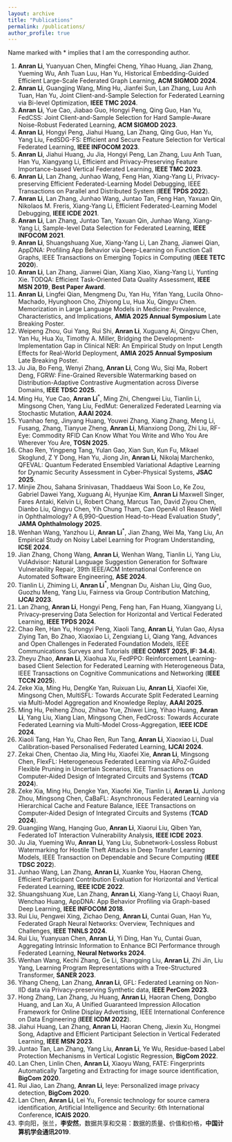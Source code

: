 ```yaml
---
layout: archive
title: "Publications"
permalink: /publications/
author_profile: true
---
```


Name marked with * implies that I am the corresponding author.

1. **Anran Li**, Yuanyuan Chen, Mingfei Cheng, Yihao Huang, Jian Zhang, Yueming Wu, Anh Tuan Luu, Han Yu, Historical Embedding-Guided Efficient Large-Scale Federated Graph Learning, **ACM SIGMOD 2024**. 
2. **Anran Li**, Guangjing Wang, Ming Hu, Jianfei Sun, Lan Zhang, Luu Anh Tuan, Han Yu, Joint Client-and-Sample Selection for Federated Learning via Bi-level Optimization, **IEEE TMC 2024**. 
3. **Anran Li**, Yue Cao, Jiabao Guo, Hongyi Peng, Qing Guo, Han Yu, FedCSS: Joint Client-and-Sample Selection for Hard Sample-Aware Noise-Robust Federated Learning, **ACM SIGMOD 2023**. 
4. **Anran Li**, Hongyi Peng, Jiahui Huang, Lan Zhang, Qing Guo, Han Yu, Yang Liu, FedSDG-FS: Efficient and Secure Feature Selection for Vertical Federated Learning, **IEEE INFOCOM 2023**.
5. **Anran Li**, Jiahui Huang, Ju Jia, Hongyi Peng, Lan Zhang, Luu Anh Tuan, Han Yu, Xiangyang Li, Efficient and Privacy-Preserving Feature Importance-based Vertical Federated Learning, **IEEE TMC 2023**.
6. **Anran Li**, Lan Zhang, Junhao Wang, Feng Han, Xiang-Yang Li, Privacy-preserving Efficient Federated-Learning Model Debugging, IEEE Transactions on Parallel and Distributed System (**IEEE TPDS 2022**).
7. **Anran Li**, Lan Zhang, Junhao Wang, Juntao Tan, Feng Han, Yaxuan Qin, Nikolaos M. Freris, Xiang-Yang Li, Efficient Federated-Learning Model Debugging, **IEEE ICDE 2021**.
8. **Anran Li**, Lan Zhang, Juntao Tan, Yaxuan Qin, Junhao Wang, Xiang-Yang Li, Sample-level Data Selection for Federated Learning, **IEEE INFOCOM 2021**.
9. **Anran Li**, Shuangshuang Xue, Xiang-Yang Li, Lan Zhang, Jianwei Qian, AppDNA: Profiling App Behavior via Deep-Learning on Function Call Graphs, IEEE Transactions on Emerging Topics in Computing (**IEEE TETC 2020**).
10. **Anran Li**, Lan Zhang, Jianwei Qian, Xiang Xiao, Xiang-Yang Li, Yunting Xie. TODQA: Efficient Task-Oriented Data Quality Assessment, **IEEE MSN 2019**, **Best Paper Award**.
11. **Anran Li**, Lingfei Qian, Mengmeng Du, Yan Hu, Yifan Yang, Lucila Ohno-Machado, Hyunghoon Cho, Zhiyong Lu, Hua Xu, Qingyu Chen. Memorization in Large Language Models in Medicine: Prevalence, Characteristics, and Implications, **AMIA 2025 Annual Symposium** Late Breaking Poster.
12. Weipeng Zhou, Gui Yang, Rui Shi, **Anran Li**, Xuguang Ai, Qingyu Chen, Yan Hu, Hua Xu, Timothy A. Miller, Bridging the Development-Implementation Gap in Clinical NER: An Empirical Study on Input Length Effects for Real-World Deployment, **AMIA 2025 Annual Symposium** Late Breaking Poster.
13. Ju Jia, Bo Feng, Wenyi Zhang, **Anran Li**, Cong Wu, Siqi Ma, Robert Deng, FGRW: Fine-Grained Reversible Watermarking based on Distribution-Adaptive Contrastive Augmentation across Diverse Domains, **IEEE TDSC 2025**. 
14. Ming Hu, Yue Cao, **Anran Li**$^*$, Ming Zhi, Chengwei Liu, Tianlin Li, Mingsong Chen, Yang Liu, FedMut: Generalized Federated Learning via Stochastic Mutation, **AAAI 2024**.
15. Yuanhao feng, Jinyang Huang, Youwei Zhang, Xiang Zhang, Meng Li, Fusang, Zhang, Tianyue Zheng, **Anran Li**, Mianxiong Dong, Zhi Liu, RF-Eye: Commodity RFID Can Know What You Write and Who You Are Wherever You Are, **TOSN 2025**. 
16. Chao Ren, Yingpeng Tang, Yulan Gao, Xian Sun, Kun Fu, Mikael Skoglund, Z Y Dong, Han Yu, Jiong Jin, **Anran Li**, Nikolaj Marchenko, QFEVAL: Quantum Federated Ensembled Variational Adaptive Learning for Dynamic Security Assessment in Cyber-Physical Systems, **JSAC 2025**.
17. Minjie Zhou, Sahana Srinivasan, Thaddaeus Wai Soon Lo, Ke Zou, Gabriel Dawei Yang, Xuguang Ai, Hyunjae Kim, **Anran Li** Maxwell Singer, Fares Antaki, Kelvin Li, Robert Chang, Marcus Tan, David Ziyou Chen, Dianbo Liu, Qingyu Chen, Yih Chung Tham, Can OpenAI o1 Reason Well in Ophthalmology? A 6,990-Question Head-to-Head Evaluation Study", **JAMA Ophthalmology 2025**. 
18. Wenhan Wang, Yanzhou Li, **Anran Li**$^*$, Jian Zhang, Wei Ma, Yang Liu, An Empirical Study on Noisy Label Learning for Program
Understanding, **ICSE 2024**.
19. Jian Zhang, Chong Wang, **Anran Li**, Wenhan Wang, Tianlin Li, Yang Liu, VulAdvisor: Natural Language Suggestion Generation for Software Vulnerability Repair, 39th IEEE/ACM International Conference on Automated Software Engineering, **ASE 2024**. 
20. Tianlin Li, Zhiming Li, **Anran Li**$^*$, Mengnan Du, Aishan Liu, Qing Guo, Guozhu Meng, Yang Liu, Fairness via Group Contribution Matching,  **IJCAI 2023**.
21. Lan Zhang, **Anran Li**, Hongyi Peng, Feng han, Fan Huang, Xiangyang Li, Privacy-preserving Data Selection for Horizontal and Vertical Federated Learning, **IEEE TPDS 2024**.
22. Chao Ren, Han Yu, Hongyi Peng, Xiaoli Tang, **Anran Li**, Yulan Gao, Alysa Ziying Tan, Bo Zhao, Xiaoxiao Li, Zengxiang Li, Qiang Yang, Advances and Open Challenges in Federated Foundation Models, IEEE Communications Surveys and Tutorials (**IEEE COMST 2025, IF: 34.4**). 
23. Zheyu Zhao, **Anran Li**, Xiaohua Xu, FedPPO: Reinforcement Learning-based Client Selection for Federated Learning with Heterogeneous Data, IEEE Transactions on Cognitive Communications and Networking (**IEEE TCCN 2025**). 
24. Zeke Xia, Ming Hu, DengKe Yan, Ruixuan Liu, **Anran Li**, Xiaofei Xie, Mingsong Chen, MultiSFL: Towards Accurate Split Federated Learning via Multi-Model Aggregation and Knowledge Replay, **AAAI 2025**. 
25. Ming Hu, Peiheng Zhou, Zhihao Yue, Zhiwei Ling, Yihao Huang, **Anran Li**, Yang Liu, Xiang Lian, Mingsong Chen, FedCross: Towards Accurate Federated Learning via Multi-Model Cross-Aggregation, **IEEE ICDE 2024**.
26. Xiaoli Tang, Han Yu, Chao Ren, Run Tang, **Anran Li**, Xiaoxiao Li, Dual Calibration-based Personalised Federated Learning, **IJCAI 2024**.
27. Zekai Chen, Chentao Jia, Ming Hu, Xiaofei Xie, **Anran Li**, Mingsong Chen, FlexFL: Heterogeneous Federated Learning via APoZ-Guided Flexible Pruning in Uncertain Scenarios, IEEE Transactions on Computer-Aided Design of Integrated Circuits and Systems (**TCAD 2024**).
28. Zeke Xia, Ming Hu, Dengke Yan, Xiaofei Xie, Tianlin Li, **Anran Li**, Junlong Zhou, Mingsong Chen, CaBaFL: Asynchronous Federated Learning via Hierarchical Cache and Feature Balance, IEEE Transactions on Computer-Aided Design of Integrated Circuits and Systems (**TCAD 2024**). 
29. Guangjing Wang, Hanqing Guo, **Anran Li**, Xiaorui Liu, Qiben Yan, Federated IoT Interaction Vulnerability Analysis, **IEEE ICDE 2023**.
30. Ju Jia, Yueming Wu, **Anran Li**, Yang Liu, Subnetwork-Lossless Robust Watermarking for Hostile Theft Attacks in Deep Transfer Learning Models, IEEE Transaction on Dependable and Secure Computing (**IEEE TDSC 2022**).
31. Junhao Wang, Lan Zhang, **Anran Li**, Xuanke You, Haoran Cheng, Efficient Participant Contribution Evaluation for Horizontal and Vertical Federated Learning, **IEEE ICDE 2022**.
32. Shuangshuang Xue, Lan Zhang, **Anran Li**, Xiang-Yang Li, Chaoyi Ruan, Wenchao Huang, AppDNA: App Behavior Profiling via Graph-based Deep Learning, **IEEE INFOCOM 2018**.
33. Rui Liu, Pengwei Xing, Zichao Deng, **Anran Li**, Cuntai Guan, Han Yu, Federated Graph Neural Networks: Overview, Techniques and Challenges, **IEEE TNNLS 2024**.
34. Rui Liu, Yuanyuan Chen, **Anran Li**, Yi Ding, Han Yu, Cuntai Guan, Aggregating Intrinsic Information to Enhance BCI Performance through Federated Learning, **Neural Networks 2024**. 
35. Wenhan Wang, Kechi Zhang, Ge Li, Shangqing Liu, **Anran Li**, Zhi Jin, Liu Yang, Learning Program Representations with a Tree-Structured Transformer, **SANER 2023**.
36. Yihang Cheng, Lan Zhang, **Anran Li**, GFL: Federated Learning on Non-IID data via Privacy-preserving Synthetic data, **IEEE PerCom 2023**.
37. Hong Zhang, Lan Zhang, Ju Huang, **Anran Li**, Haoran Cheng, Dongbo Huang, and Lan Xu, A Unified Guaranteed Impression Allocation Framework for Online Display Advertising, IEEE International Conference on Data Engineering (**IEEE ICDM 2022**).
38. Jiahui Huang, Lan Zhang, **Anran Li**, Haoran Cheng, Jiexin Xu, Hongmei Song, Adaptive and Efficient Participant Selection in Vertical Federated Learning, **IEEE MSN 2023**.
39. Juntao Tan, Lan Zhang, Yang Liu, **Anran Li**, Ye Wu, Residue-based Label Protection Mechanisms in Vertical Logistic Regression,  **BigCom 2022**.
40. Lan Chen, Linlin Chen, **Anran Li**, Xiaoyu Wang, FATE: Fingerprints Automatically Targeting and Extracting for image source identification, **BigCom 2020**.
41. Rui Jiao, Lan Zhang, **Anran Li**, Ieye: Personalized image privacy detection, **BigCom 2020**.
42. Lan Chen, **Anran Li**, Lei Yu, Forensic technology for source camera identification, Artificial Intelligence and Security: 6th International Conference, **ICAIS 2020**.
43. 李向阳，张兰，**李安然**，数据共享和交易：数据的质量、价值和价格，**中国计算机学会通讯2019**. 
